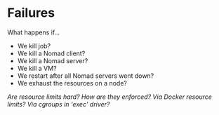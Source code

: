# Failures
What happens if...
* We kill job?
* We kill a Nomad client?
* We kill a Nomad server?
* We kill a VM?
* We restart after all Nomad servers went down?
* We exhaust the resources on a node?

*Are resource limits hard? How are they enforced? Via Docker resource limits? Via cgroups in 'exec' driver?*
